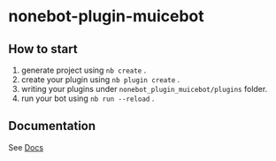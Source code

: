 # nonebot-plugin-muicebot

## How to start

1. generate project using `nb create` .
2. create your plugin using `nb plugin create` .
3. writing your plugins under `nonebot_plugin_muicebot/plugins` folder.
4. run your bot using `nb run --reload` .

## Documentation

See [Docs](https://nonebot.dev/)

